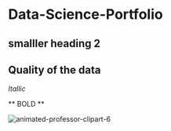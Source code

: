 # Data-Science-Portfolio


## smalller heading 2

## Quality of the data 

*Itallic* 

** BOLD **

![animated-professor-clipart-6](https://github.com/user-attachments/assets/18b64b8e-aba3-4415-9fc3-400d24f8446d)
